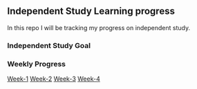 ## Independent Study Learning progress

In this repo I will be tracking my progress on independent study. 

### Independent Study Goal


### Weekly Progress

[Week-1](week1.md)
[Week-2](week2.md)
[Week-3](week2.md)
[Week-4](week2.md)